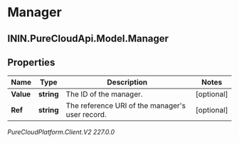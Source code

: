 # Manager

## ININ.PureCloudApi.Model.Manager

## Properties

|Name | Type | Description | Notes|
|------------ | ------------- | ------------- | -------------|
| **Value** | **string** | The ID of the manager. | [optional] |
| **Ref** | **string** | The reference URI of the manager&#39;s user record. | [optional] |



_PureCloudPlatform.Client.V2 227.0.0_
